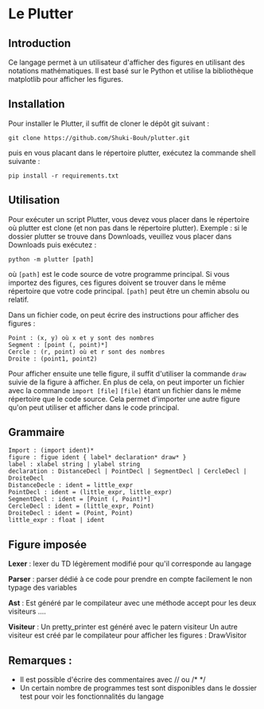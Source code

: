 # Le Plutter

## Introduction

Ce langage permet à un utilisateur d'afficher des figures en utilisant des notations mathématiques. 
Il est basé sur le Python et utilise la bibliothèque matplotlib pour afficher les figures.

## Installation

Pour installer le Plutter, il suffit de cloner le dépôt git suivant :

```
git clone https://github.com/Shuki-Bouh/plutter.git
```

puis en vous placant dans le répertoire plutter, exécutez la commande shell suivante :

```
pip install -r requirements.txt
```

## Utilisation

Pour exécuter un script Plutter, vous devez vous placer dans le répertoire où plutter est clone (et non pas dans le 
répertoire plutter). Exemple : si le dossier plutter se trouve dans Downloads, veuillez vous placer dans Downloads puis exécutez :

```python -m plutter [path]```

où `[path]` est le code source de votre programme principal. Si vous importez des figures, ces figures doivent se 
trouver dans le même répertoire que votre code principal. `[path]` peut être un chemin absolu ou relatif.



Dans un fichier code, on peut écrire des instructions pour afficher des figures :

    Point : (x, y) où x et y sont des nombres
    Segment : [point (, point)*]
    Cercle : (r, point) où et r sont des nombres
    Droite : (point1, point2) 

Pour afficher ensuite une telle figure, il suffit d'utiliser la commande ```draw``` suivie de la figure à afficher.
En plus de cela, on peut importer un fichier avec la commande
```ìmport [file]``` `[file]` étant un fichier dans le même répertoire que le code source.
Cela permet d'importer une autre figure qu'on peut utiliser et afficher dans le code principal.

## Grammaire

```
Import : (import ident)*
figure : figue ident { label* declaration* draw* }
label : xlabel string | ylabel string
declaration : DistanceDecl | PointDecl | SegmentDecl | CercleDecl | DroiteDecl
DistanceDecle : ident = little_expr
PointDecl : ident = (little_expr, little_expr)
SegmentDecl : ident = [Point (, Point)*]
CercleDecl : ident = (little_expr, Point)
DroiteDecl : ident = (Point, Point)
little_expr : float | ident
```

## Figure imposée

**Lexer** : lexer du TD légèrement modifié pour qu'il corresponde au langage

**Parser** : parser dédié à ce code pour prendre en compte facilement le non typage des variables

**Ast** : Est généré par le compilateur avec une méthode accept pour les deux visiteurs ....

**Visiteur** :
    Un pretty_printer est généré avec le patern visiteur
    Un autre visiteur est créé par le compilateur pour afficher les figures : DrawVisitor

## Remarques :

 - Il est possible d'écrire des commentaires avec // ou /* */
 - Un certain nombre de programmes test sont disponibles dans le dossier test pour voir les fonctionnalités du langage